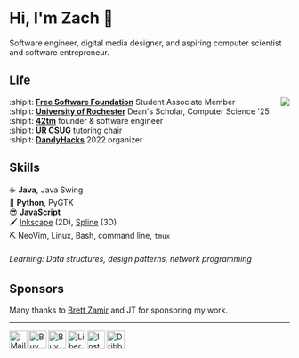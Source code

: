 Hi, I'm Zach :wave:
===================

Software engineer, digital media designer, and aspiring computer scientist and
software entrepreneur.

Life
----

<img align="right" src="img/scene.png">

:shipit: [**Free Software Foundation**][fsf] Student Associate Member  
:shipit: [**University of Rochester**][ur] Dean's Scholar, Computer Science '25  
:shipit: [**42tm**][42tm] founder & software engineer  
:shipit: [**UR CSUG**][csug] tutoring chair  
:shipit: [**DandyHacks**][dandyhacks] 2022 organizer

[fsf]:  https://fsf.org
[ur]: https://rochester.edu
[42tm]: https://github.com/42tm
[csug]: https://ur-csug.org
[dandyhacks]: https://dandyhacks.net

Skills
------

:coffee:         **Java**, Java Swing  
:snake:          **Python**, PyGTK  
:sunglasses:     **JavaScript**  
:paintbrush:     [Inkscape][inkscape] (2D), [Spline][spline] (3D)  
:pick:           NeoVim, Linux, Bash, command line, `tmux`

[inkscape]: https://inkscape.org
[spline]: https://spline.design

###### Learning: Data structures, design patterns, network programming

Sponsors
--------

Many thanks to [Brett Zamir][brettz9] and JT for sponsoring my work.

[brettz9]: http://brett-zamir.me

- - -

<!--<a href="https://novakcgx.me">
    <img height="32" align="left" alt="Website" src="img/icons/personal.png" />
</a>-->

<a href="mailto:cszach@proton.me">
    <img height="32" align="left" alt="Mail" src="img/icons/protonmail.png" />
</a>

<a href="https://paypal.me/dnguy38">
    <img height="32" align="left" alt="Buy Me a Coffee" src="img/icons/paypal.png" />
</a>

<a href="https://www.buymeacoffee.com/cszach">
    <img height="32" align="left" alt="Buy Me a Coffee" src="img/icons/buymeacoffee.png" />
</a>

<a href="https://liberapay.com/cszach">
    <img height="32" align="left" alt="Liberapay" src="img/icons/liberapay.png" />
</a>

<a href="https://www.instagram.com/thechonkypenguin">
    <img height="32" align="left" alt="Instagram" src="img/icons/instagram.png" />
</a>

<a href="https://dribbble.com/cszach">
    <img height="32" align="left" alt="Dribbble" src="img/icons/dribbble.png" />
</a>
